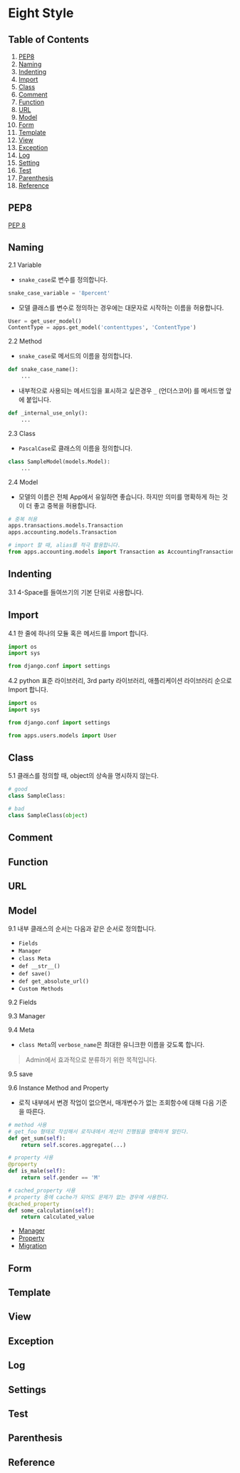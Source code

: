 Eight Style
===========



## Table of Contents

1. [PEP8](#pep8)
1. [Naming](#naming)
1. [Indenting](#indenting)
1. [Import](#import)
1. [Class](#class)
1. [Comment]()
1. [Function]()
1. [URL]()
1. [Model](#model)
1. [Form]()
1. [Template]()
1. [View]()
1. [Exception]()
1. [Log]()
1. [Setting]()
1. [Test]()
1. [Parenthesis]()
1. [Reference]()


## PEP8

[PEP 8](https://www.python.org/dev/peps/pep-0008)

## Naming

2.1 Variable
- `snake_case`로 변수를 정의합니다.
```python
snake_case_variable = '8percent'
```

- 모델 클래스를 변수로 정의하는 경우에는 대문자로 시작하는 이름을 허용합니다.
```python
User = get_user_model()
ContentType = apps.get_model('contenttypes', 'ContentType')
```

2.2 Method
- `snake_case`로 메서드의 이름을 정의합니다.
```python
def snake_case_name():
    ...
```

- 내부적으로 사용되는 메서드임을 표시하고 싶은경우 `_` (언더스코어) 를 메서드명 앞에 붙입니다.
```python
def _internal_use_only():
    ...
```

2.3 Class
- `PascalCase`로 클래스의 이름을 정의합니다.
```python
class SampleModel(models.Model):
    ...
```

2.4 Model
- 모델의 이름은 전체 App에서 유일하면 좋습니다. 하지만 의미를 명확하게 하는 것이 더 좋고 중복을 허용합니다.
```python
# 중복 허용
apps.transactions.models.Transaction
apps.accounting.models.Transaction

# import 할 때, alias를 적극 활용합니다.
from apps.accounting.models import Transaction as AccountingTransaction
```


## Indenting
3.1 4-Space를 들여쓰기의 기본 단위로 사용합니다.


## Import
4.1 한 줄에 하나의 모듈 혹은 메서드를 Import 합니다.
```python
import os
import sys

from django.conf import settings
```

4.2 python 표준 라이브러리, 3rd party 라이브러리, 애플리케이션 라이브러리 순으로 Import 합니다.
```python
import os
import sys

from django.conf import settings

from apps.users.models import User
```

## Class
5.1 클래스를 정의할 때, object의 상속을 명시하지 않는다.
```Python
# good
class SampleClass:

# bad
class SampleClass(object)
```

## Comment

## Function

## URL

## Model
9.1 내부 클래스의 순서는 다음과 같은 순서로 정의합니다.
  - `Fields`
  - `Manager`
  - `class Meta`
  - `def __str__()`
  - `def save()`
  - `def get_absolute_url()`
  - `Custom Methods`

9.2 Fields

9.3 Manager

9.4 Meta
- `class Meta`의 `verbose_name`은 최대한 유니크한 이름을 갖도록 합니다.
>  Admin에서 효과적으로 분류하기 위한 목적입니다.

9.5 save

9.6 Instance Method and Property
- 로직 내부에서 변경 작업이 없으면서, 매개변수가 없는 조회함수에 대해 다음 기준을 따른다.
```python
# method 사용
# get_foo 형태로 작성해서 로직내에서 계산이 진행됨을 명확하게 알린다.
def get_sum(self):
    return self.scores.aggregate(...)

# property 사용
@property
def is_male(self):
    return self.gender == 'M'

# cached_property 사용
# property 중에 cache가 되어도 문제가 없는 경우에 사용한다.
@cached_property
def some_calculation(self):
    return calculated_value
```




- [Manager]()
- [Property]()
- [Migration]()
## Form

## Template

## View

## Exception

## Log

## Settings

## Test

## Parenthesis

## Reference
